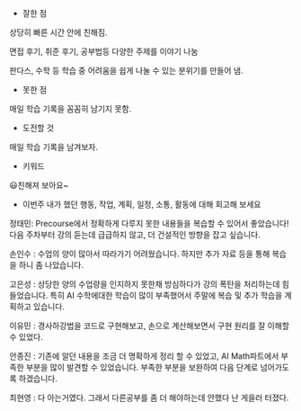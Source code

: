 - 잘한 점

상당히 빠른 시간 안에 친해짐.

면접 후기, 취준 후기, 공부법등 다양한 주제를 이야기 나눔

판다스, 수학 등 학습 중 어려움을 쉽게 나눌 수 있는 분위기를 만들어 냄.

- 못한 점

매일 학습 기록을 꼼꼼히 남기지 못함.

- 도전할 것

매일 학습 기록을 남겨보자.

- 키워드

😃친해져 보아요~

- 이번주 내가 했던 행동, 작업, 계획, 일정, 소통, 활동에 대해 회고해 보세요

정태민: Precourse에서 정확하게 다루지 못한 내용들을 복습할 수 있어서 좋았습니다! 다음 주차부터 강의 듣는데 급급하지 않고, 더 건설적인 방향을 잡고 싶습니다.

손인수 : 수업의 양이 많아서 따라가기 어려웠습니다. 하지만 추가 자료 등을 통해 복습을 하니 좀 나았습니다.  

고은성 : 상당한 양의 수업량을 인지하지 못한채 방심하다가 강의 폭탄을 처리하는데 힘들었습니다. 특히 AI 수학에대한 학습이 많이 부족했어서 주말에 복습 및 추가 학습을 계획하고 있습니다.

이유민 : 경사하강법을 코드로 구현해보고, 손으로 계산해보면서 구현 원리를 잘 이해할 수 있었다.

안종진 : 기존에 알던 내용을 조금 더 명확하게 정리 할 수 있었고, AI Math파트에서 부족한 부분을 많이 발견할 수 있었습니다. 부족한 부분을 보완하여 다음 단계로 넘어가도록 하겠습니다.

최현영 : 다 아는거였다. 그래서 다른공부를 좀 더 해야하는데 안했다 난 게을러 터졌다.
